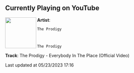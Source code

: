 ## Currently Playing on YouTube

[<img align="left" width="100" src="https://i.ytimg.com/vi/WY87o9IZXWg/hqdefault.jpg?sqp=-oaymwEmCOADEOgC8quKqQMa8AEB-AH-AoACoAKKAgwIABABGEogLCh_MA8=&rs=AOn4CLBp8xTaK64mwTmgo6o5uzfqMXeB6Q">](https://www.youtube.com/watch?v=WY87o9IZXWg)

**Artist**: 
  
    The Prodigy
  
  
  
    The Prodigy
  





 

**Track**: The Prodigy - Everybody In The Place (Official Video)

Last updated at 05/23/2023 17:16
